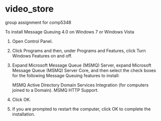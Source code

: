 video_store
===========

group assignment for comp5348

To install Message Queuing 4.0 on Windows 7 or Windows Vista
1. Open Control Panel.
2. Click Programs and then, under Programs and Features, click Turn Windows Features on and off.
3. Expand Microsoft Message Queue (MSMQ) Server, expand Microsoft Message Queue (MSMQ) Server Core, and then select the check boxes for the following Message Queuing features to install:
    
	MSMQ Active Directory Domain Services Integration (for computers joined to a Domain).
    MSMQ HTTP Support.

4. Click OK.
5. If you are prompted to restart the computer, click OK to complete the installation.